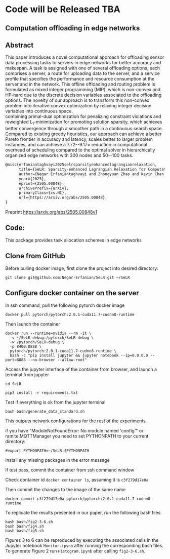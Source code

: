 # Code will be Released TBA



## Computation offloading in edge networks

## Abstract 
This paper introduces a novel computational approach for offloading sensor data processing tasks to servers in edge networks for better accuracy and makespan. 
A task is assigned with one of several offloading options, each comprises a server, a route for uploading data to the server, and a service profile that specifies the  performance and resource consumption at the server and in the network.
This offline offloading and routing problem is formulated as mixed integer programming (MIP), which is non-convex and HP-hard due to the discrete decision variables associated to the offloading options.
The novelty of our approach is to transform this non-convex problem into iterative convex optimization by relaxing integer decision variables into continuous space,  
combining primal-dual optimization for penalizing constraint violations and reweighted $L_1$-minimization for promoting solution sparsity, which achieves better convergence through a smoother path in a continuous search space. 
Compared to existing greedy heuristics, our approach can achieve a better Pareto frontier in accuracy and latency, scales better to larger problem instances, and can achieve a 7.72--9.17$\times$ reduction in  computational overhead of scheduling compared to the optimal solver in hierarchically organized edge networks with 300 nodes and 50--100 tasks.

```latex
@misc{erfaniantaghvayi2025selrsparsityenhancedlagrangianrelaxation,
      title={SeLR: Sparsity-enhanced Lagrangian Relaxation for Computation Offloading at the Edge}, 
      author={Negar Erfaniantaghvayi and Zhongyuan Zhao and Kevin Chan and Ananthram Swami and Santiago Segarra},
      year={2025},
      eprint={2505.00848},
      archivePrefix={arXiv},
      primaryClass={cs.NI},
      url={https://arxiv.org/abs/2505.00848}, 
}
```

Preprint <https://arxiv.org/abs/2505.00848v1>

## Code:

This package provides task allocation schemes in edge networks


## Clone from GitHub

Before pulling docker image, first clone the project into desired directory:

```
git clone git@github.com:Negar-Erfanian/SeLR.git ~/SeLR
```

## Configure docker container on the server
In ssh command, pull the following pytorch docker image

```
docker pull pytorch/pytorch:2.0.1-cuda11.7-cudnn8-runtime
```

Then launch the container


```
docker run --runtime=nvidia --rm -it \
  -v ~/SeLR-debug:/pytorch/SeLR-debug \
  -w /pytorch/SeLR-debug \
  -p 8400:8888 \
  pytorch/pytorch:2.0.1-cuda11.7-cudnn8-runtime \
  bash -c "pip install jupyter && jupyter notebook --ip=0.0.0.0 --port=8888 --no-browser --allow-root"

```

Access the jupyter interface of the container from browser, and launch a terminal from jupyter


`cd SeLR`

`pip3 install -r requirements.txt`

Test if everything is ok from the jupyter terminal

```
bash bash/generate_data_standard.sh
```

This outputs network configurations for the rest of the experiments.

if you have "ModuleNotFoundError: No module named 'config'" or ramite.MQTTManager you need to set PYTHONPATH to your current directory:

```
#export PYTHONPATH=~/SeLR:$PYTHONPATH
```


Install any missing packages in the error message

If test pass, commit the container from ssh command window

Check container id `docker container ls`, assuming it is `c3f279d17e0a`

Then commit the changes to the image of the same name

`docker commit c3f279d17e0a pytorch/pytorch:2.0.1-cuda11.7-cudnn8-runtime`

To replicate the results presented in our paper, run the following bash files.
```
bash bash/fig2-3-6.sh
bash bash/fig4.sh
bash bash/fig5.sh

```



Figures 3 to 6 can be reproduced by executing the associated cells in the Jupyter notebook `Monitor.ipynb` after running the corresponding bash files. To generate Figure 2 run `Histogram.ipynb` after calling `fig2-3-6.sh`.



